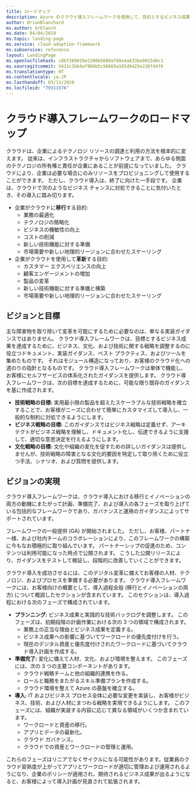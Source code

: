 ```yaml
---
title: ロードマップ
description: Azure のクラウド導入フレームワークを使用して、目的とするビジネス成果を達成するようにビジネス、文化、および技術に関する戦略を調整する方法について説明します。
author: BrianBlanchard
ms.author: brblanch
ms.date: 04/04/2019
ms.topic: landing-page
ms.service: cloud-adoption-framework
ms.subservice: reference
layout: LandingPage
ms.openlocfilehash: c8bf289019e2200b5689a760e4a633ba901540c1
ms.sourcegitcommit: 5411c3b64af966b5c56669a182d6425e226fd4f6
ms.translationtype: HT
ms.contentlocale: ja-JP
ms.lasthandoff: 03/13/2020
ms.locfileid: "79311576"
---
```

# <a name="cloud-adoption-framework-roadmap"></a>クラウド導入フレームワークのロードマップ

クラウドは、企業によるテクノロジ リソースの調達と利用の方法を根本的に変えます。 従来は、インフラストラクチャからソフトウェアまで、あらゆる側面のテクノロジの所有権と責任が企業にあることが前提になっていました。 クラウドにより、企業は必要な場合にのみリソースをプロビジョニングして使用することができます。 ただし、クラウド導入は、終了に向けた一手段です。 企業は、クラウドで次のようなビジネス チャンスに対処できることに気付いたとき、その導入に踏み切ります。

- 企業がクラウドに**移行**する目的:
  - 業務の最適化
  - テクノロジの簡略化
  - ビジネスの機敏性の向上
  - コストの削減
  - 新しい技術機能に対する準備
  - 市場需要や新しい地理的リージョンに合わせたスケーリング
- 企業がクラウドを使用して**革新**する目的:
  - カスタマー エクスペリエンスの向上
  - 顧客エンゲージメントの増加
  - 製品の変革
  - 新しい技術機能に対する準備と構築
  - 市場需要や新しい地理的リージョンに合わせたスケーリング

## <a name="vision-and-objectives"></a>ビジョンと目標

主な障害物を取り除いて変革を可能にするために必要なのは、単なる実装ガイダンスではありません。 クラウド導入フレームワークは、目標とするビジネス成果を達成するために、ビジネス、文化、および技術に関する戦略を調整するのに役立つドキュメント、実装ガイダンス、ベスト プラクティス、およびツールを集めたものです。 それはモジュール構造になっており、お客様のクラウド化への道のりの指針となるものです。 クラウド導入フレームワークは単体で機能し、お客様にセルフサービスの体系化されたガイダンスを提供します。 クラウド導入フレームワークは、次の目標を達成するために、可能な限り既存のガイダンスを基に作成されます。

- **技術戦略の目標:** 実用最小限の製品を超えたスケーラブルな技術戦略を確立することで、お客様がニーズに合わせて簡単にカスタマイズして導入し、一般的な制約に対処できるようにします。
- **ビジネス戦略の目標:** このガイダンスではビジネス戦略は定義せず、アーキテクトがビジネス戦略を理解し、ドキュメント化し、伝達できるように支援して、適切な意思決定を行えるようにします。
- **文化戦略の目標:** 文化や組織の変化を促すための詳しいガイダンスは提供しませんが、技術戦略の障害となる文化的要因を特定して取り除くために役立つ手法、シナリオ、および質問を提供します。

## <a name="fulfilling-the-vision"></a>ビジョンの実現

クラウド導入フレームワークは、クラウド導入における移行とイノベーションの両方の動機にまたがって計画、準備完了、および導入の各フェーズを取り上げている包括的なフレームワークであり、ガバナンスと運用のガイダンスによってサポートされています。

フレームワークの一般提供 (GA) が開始されました。 ただし、お客様、パートナー様、および社内チームのコラボレーションにより、このフレームワークの構築に今もなお積極的に取り組んでいます。 パートナーシップの促進のため、コンテンツは利用可能になった時点で公開されます。 こうした公開リリースにより、ガイダンスをテストして検証し、段階的に改善していくことができます。

クラウド導入を成功させるには、このデジタル変革に備えてお客様の人材、テクノロジ、およびプロセスを準備する必要があります。 クラウド導入フレームワークには、お客様向けの概要として、導入過程全般 (移行とイノベーションの両方) について概説したセクションが含まれています。 このセクションは、導入過程における次のフェーズで構成されています。

- **プランニング:** ビジネス成果と実践的な技術バックログを調整します。 このフェーズは、初期段階の計画作業における次の 3 つの領域で構成されます。
  - 業務上の正当な理由とビジネス成果を定義する。
  - ビジネス成果への影響に基づいてワークロードの優先度付けを行う。
  - 現在のデジタル資産と優先度付けされたワークロードに基づいてクラウド導入計画を作成する。
- **準備完了:** 変化に備えて人材、文化、および環境を整えます。 このフェーズには、次の 3 つの主要コンポーネントがあります。
  - クラウド戦略チームと他の組織的連携を作る。
  - ロールと職務をまたがるスキル準備プランを作成する。
  - クラウド環境を整えて Azure の基盤を確立する。
- **導入:** IT およびビジネス プロセス全体に必要な変更を実装し、お客様がビジネス、技術、および人材にまつわる戦略を実現できるようにします。 このフェーズには、組織が実装する内容に応じて異なる領域がいくつか含まれています。
  - ワークロードと資産の移行。
  - アプリとデータの最新化。
  - クラウド ガバナンス。
  - クラウドでの資産とワークロードの管理と運用。

これらのフェーズはリニアでなくサイクルになる可能性があります。従業員のクラウド習熟度が上がってアプリとワークロードが適切に管理および運用されるようになり、企業のポリシーが適用され、期待されるビジネス成果が出るようになると、お客様によって導入計画が見直されて拡張されます。
